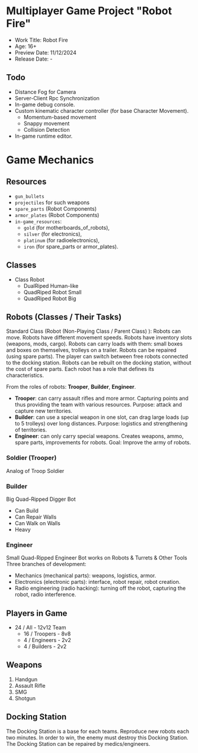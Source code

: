 # Multiplayer Game Project "Robot Fire"
- Work Title: Robot Fire
- Age: 16+
- Preview Date: 11/12/2024
- Release Date: - 

## Todo
- Distance Fog for Camera
- Server-Client Rpc Synchronization
- In-game debug console.
- Custom kinematic character controller (for base Character Movement).
  - Momentum-based movement
  - Snappy movement
  - Collision Detection
- In-game runtime editor.


# Game Mechanics
## Resources 
- `gun_bullets`
- `projectiles` for such weapons
- `spare_parts` (Robot Components)
- `armor_plates` (Robot Components)
- `in-game_resources`:
  - `gold` (for motherboards_of_robots),
  - `silver` (for electronics),
  - `platinum` (for radioelectronics),
  - `iron` (for spare_parts or armor_plates).

## Classes
- Class Robot
	- DualRiped Human-like
	- QuadRiped Robot Small
	- QuadRiped Robot Big

## Robots (Classes / Their Tasks)
Standard Class (Robot (Non-Playing Class / Parent Class) ):
Robots can move.
Robots have different movement speeds.
Robots have inventory slots (weapons, mods, cargo).
Robots can carry loads with them: small boxes and boxes on themselves, trolleys on a trailer.
Robots can be repaired (using spare parts).
The player can switch between free robots connected to the docking station.
Robots can be rebuilt on the docking station, without the cost of spare parts.
Each robot has a role that defines its characteristics.

From the roles of robots: **Trooper**, **Builder**, **Engineer**.
- **Trooper**: can carry assault rifles and more armor. Capturing points and thus providing the team with various resources. Purpose: attack and capture new territories.
- **Builder**: can use a special weapon in one slot, can drag large loads (up to 5 trolleys) over long distances. Purpose: logistics and strengthening of territories.
- **Engineer**: can only carry special weapons. Creates weapons, ammo, spare parts, improvements for robots. Goal: Improve the army of robots.


### Soldier (Trooper)
Analog of Troop Soldier
### Builder
Big Quad-Ripped Digger Bot
- Can Build
- Can Repair Walls
- Can Walk on Walls
- Heavy
### Engineer
Small Quad-Ripped Engineer Bot works on Robots & Turrets & Other Tools
Three branches of development:
- Mechanics (mechanical parts): weapons, logistics, armor. 
- Electronics (electronic parts): interface, robot repair, robot creation. 
- Radio engineering (radio hacking): turning off the robot, capturing the robot, radio interference.

## Players in Game
- 24 / All - 12v12 Team
  - 16 / Troopers - 8v8
  - 4 / Engineers - 2v2
  - 4 / Builders - 2v2

## Weapons
1) Handgun
2) Assault Rifle
3) SMG
4) Shotgun

## Docking Station

The Docking Station is a base for each teams. Reproduce new robots each two minutes. In order to win, the enemy must destroy this Docking Station. The Docking Station can be repaired by medics/engineers.
